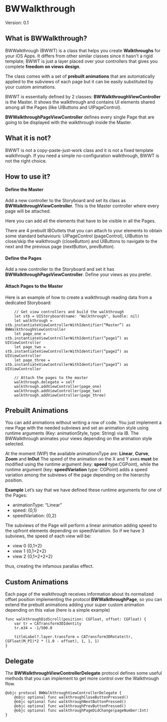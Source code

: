 BWWalkthrough 
======================
Version: 0.1


## What is BWWalkthrough?
BWWalkthrough (BWWT) is a class that helps you create **Walkthroughs** for your iOS Apps.
It differs from other similar classes since it hasn't a rigid template; BWWT is just a layer placed over your controllers that gives you complete **freedom on views design**.

The class comes with a set of **prebuilt animations** that are automatically applied to the subviews of each page but it can be  easily substituted by your custom animations.
 
BWWT is essentially defined by 2 classes:
**BWWalkthroughViewController** is the Master. It shows the walkthrough and contains UI elements shared among all the Pages (like UIButtons and UIPageControl).

**BWWalkthroughPageViewController** defines every single Page that are going to be displayed with the walkthrough inside the Master.

## What it is not?
BWWT is not a copy-paste-just-work class and it is not a fixed template walkthrough. If you need a simple no-configuration walkthrough, BWWT is not the right choice. 

## How to use it?

#### Define the Master

Add a new controller to the Storyboard and set its class as **BWWalkthroughViewController**. This is the Master controller where every page will be attached. 

Here you can add all the elements that have to be visible in all the Pages. 

There are 4 prebuilt IBOutlets that you can attach to your elements to obtain some standard behaviours: UIPageControl (pageControl), UIButton to close/skip the walkthrough (closeButton) and UIButtons to navigate to the next and the previous page (nextButton, prevButton). 

#### Define the Pages

Add a new controller to the Storyboard and set it has **BWWalkthroughPageViewController**. Define your views as you prefer. 

#### Attach Pages to the Master

Here is an example of how to create a walkthrough reading data from a dedicated Storyboard: 

        // Get view controllers and build the walkthrough
        let stb = UIStoryboard(name: "Walkthrough", bundle: nil)
        let walkthrough = stb.instantiateViewControllerWithIdentifier(“Master”) as BWWalkthroughViewController
        let page_one = stb.instantiateViewControllerWithIdentifier(“page1”) as UIViewController
        let page_two = stb.instantiateViewControllerWithIdentifier(“page2”) as UIViewController
        let page_three = stb.instantiateViewControllerWithIdentifier(“page3”) as UIViewController
        
        // Attach the pages to the master
        walkthrough.delegate = self
        walkthrough.addViewController(page_one)
        walkthrough.addViewController(page_two)
        walkthrough.addViewController(page_three)

## Prebuilt Animations 
You can add animations without writing a row of code. You just implement a new Page with the needed subviews and set an animation style using runtime arguments (Key: animationStyle, type: String) via IB. The BWWalkthrough animates your views depending on the animation style selected.

At the moment (WIP) the available animationsType are:
**Linear**, **Curve**, **Zoom** and **InOut** 
The speed of the animation on the X and Y axes **must** be modified using the runtime argument (key: **speed** type:CGPoint), while the runtime argument (key: **speedVariation** type: CGPoint) adds a speed variation among the subviews of the page depending on the hierarchy position.

**Example**
Let’s say that we have defined these runtime arguments for one of the Pages: 

- animationType: “Linear”
- speed: {0,1} 
- speedVariation: {0,2} 

The subviews of the Page will perform a linear animation adding speed to the upfront elements depending on speedVariation.
So if we have 3 subviews, the speed of each view will be:

- view 0 {0,1+2}
- view 1 {0,1+2+2}
- view 2 {0,1+2+2+2}

thus, creating the infamous parallax effect.

## Custom Animations
Each page of the walkthrough receives information about its normalized offset position implementing the protocol **BWWalkthroughPage**, so you can extend the prebuilt animations adding your super custom animation depending on this value (here is a simple example)

    func walkthroughDidScroll(position: CGFloat, offset: CGFloat) {
        var tr = CATransform3DIdentity
        tr.m34 = -1/500.0
        
        titleLabel?.layer.transform = CATransform3DRotate(tr, CGFloat(M_PI)*2 * (1.0 - offset), 1, 1, 1)
    }

## Delegate
The **BWWalkthroughViewControllerDelegate** protocol defines some useful methods that you can implement to get more control over the Walkthrough flow. 

    @objc protocol BWWalkthroughViewControllerDelegate {
        @objc optional func walkthroughCloseButtonPressed()
        @objc optional func walkthroughNextButtonPressed()               
        @objc optional func walkthroughPrevButtonPressed()               
        @objc optional func walkthroughPageDidChange(pageNumber:Int)     
    }
